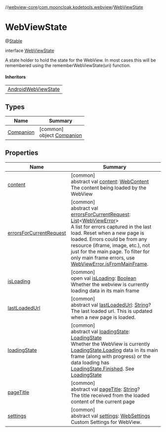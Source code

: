 //[webview-core](../../../index.md)/[com.mooncloak.kodetools.webview](../index.md)/[WebViewState](index.md)

# WebViewState

@[Stable](https://developer.android.com/reference/kotlin/androidx/compose/runtime/Stable.html)

interface [WebViewState](index.md)

A state holder to hold the state for the WebView. In most cases this will be remembered using the rememberWebViewState(uri) function.

#### Inheritors

| |
|---|
| [AndroidWebViewState](../../../../webview-core/webview-core/com.mooncloak.kodetools.webview/-android-web-view-state/index.md) |

## Types

| Name | Summary |
|---|---|
| [Companion](-companion/index.md) | [common]<br>object [Companion](-companion/index.md) |

## Properties

| Name | Summary |
|---|---|
| [content](content.md) | [common]<br>abstract val [content](content.md): [WebContent](../-web-content/index.md)<br>The content being loaded by the WebView |
| [errorsForCurrentRequest](errors-for-current-request.md) | [common]<br>abstract val [errorsForCurrentRequest](errors-for-current-request.md): [List](https://kotlinlang.org/api/latest/jvm/stdlib/kotlin.collections/-list/index.html)&lt;[WebViewError](../-web-view-error/index.md)&gt;<br>A list for errors captured in the last load. Reset when a new page is loaded. Errors could be from any resource (iframe, image, etc.), not just for the main page. To filter for only main frame errors, use [WebViewError.isFromMainFrame](../-web-view-error/is-from-main-frame.md). |
| [isLoading](is-loading.md) | [common]<br>open val [isLoading](is-loading.md): [Boolean](https://kotlinlang.org/api/latest/jvm/stdlib/kotlin/-boolean/index.html)<br>Whether the webview is currently loading data in its main frame |
| [lastLoadedUrl](last-loaded-url.md) | [common]<br>abstract val [lastLoadedUrl](last-loaded-url.md): [String](https://kotlinlang.org/api/latest/jvm/stdlib/kotlin/-string/index.html)?<br>The last loaded url. This is updated when a new page is loaded. |
| [loadingState](loading-state.md) | [common]<br>abstract val [loadingState](loading-state.md): [LoadingState](../-loading-state/index.md)<br>Whether the WebView is currently [LoadingState.Loading](../-loading-state/-loading/index.md) data in its main frame (along with progress) or the data loading has [LoadingState.Finished](../-loading-state/-finished/index.md). See [LoadingState](../-loading-state/index.md) |
| [pageTitle](page-title.md) | [common]<br>abstract val [pageTitle](page-title.md): [String](https://kotlinlang.org/api/latest/jvm/stdlib/kotlin/-string/index.html)?<br>The title received from the loaded content of the current page |
| [settings](settings.md) | [common]<br>abstract val [settings](settings.md): [WebSettings](../-web-settings/index.md)<br>Custom Settings for WebView. |
